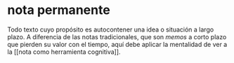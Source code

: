 # nota permanente
Todo texto cuyo propósito es autocontener una idea o situación a largo plazo. A diferencia de las notas tradicionales, que son *memos* a corto plazo que pierden su valor con el tiempo, aquí debe aplicar la mentalidad de ver a la [[nota como herramienta cognitiva]].
